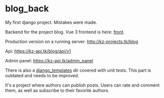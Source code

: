 # blog_back

My first django project. Mistakes were made.

Backend for the project blog.
Vue 3 frontend is here: [front](https://github.com/KirillZorikov/blog_front).

Production version on a running server: http://kz-projects.tk/blog

Api: https://kz-api.tk/blog/api/v1

Admin panel: https://kz-api.tk/admin_panel

There is also a [django_templates](https://github.com/KirillZorikov/blog_back/tree/main/django_templates) dir covered with unit tests. This part is outdated and needs to be improved.

It's a project where authors can publish posts. Users can rate and comment them, as well as subscribe to their favorite authors.